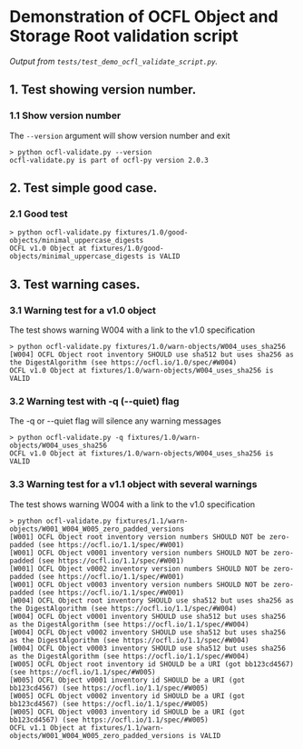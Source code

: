 # Demonstration of OCFL Object and Storage Root validation script

_Output from `tests/test_demo_ocfl_validate_script.py`._

## 1. Test showing version number.

### 1.1 Show version number

The `--version` argument will show version number and exit

```
> python ocfl-validate.py --version
ocfl-validate.py is part of ocfl-py version 2.0.3
```


## 2. Test simple good case.

### 2.1 Good test

```
> python ocfl-validate.py fixtures/1.0/good-objects/minimal_uppercase_digests
OCFL v1.0 Object at fixtures/1.0/good-objects/minimal_uppercase_digests is VALID
```


## 3. Test warning cases.

### 3.1 Warning test for a v1.0 object

The test shows warning W004 with a link to the v1.0 specification

```
> python ocfl-validate.py fixtures/1.0/warn-objects/W004_uses_sha256
[W004] OCFL Object root inventory SHOULD use sha512 but uses sha256 as the DigestAlgorithm (see https://ocfl.io/1.0/spec/#W004)
OCFL v1.0 Object at fixtures/1.0/warn-objects/W004_uses_sha256 is VALID
```


### 3.2 Warning test with -q (--quiet) flag

The -q or --quiet flag will silence any warning messages

```
> python ocfl-validate.py -q fixtures/1.0/warn-objects/W004_uses_sha256
OCFL v1.0 Object at fixtures/1.0/warn-objects/W004_uses_sha256 is VALID
```


### 3.3 Warning test for a v1.1 object with several warnings

The test shows warning W004 with a link to the v1.0 specification

```
> python ocfl-validate.py fixtures/1.1/warn-objects/W001_W004_W005_zero_padded_versions
[W001] OCFL Object root inventory version numbers SHOULD NOT be zero-padded (see https://ocfl.io/1.1/spec/#W001)
[W001] OCFL Object v0001 inventory version numbers SHOULD NOT be zero-padded (see https://ocfl.io/1.1/spec/#W001)
[W001] OCFL Object v0002 inventory version numbers SHOULD NOT be zero-padded (see https://ocfl.io/1.1/spec/#W001)
[W001] OCFL Object v0003 inventory version numbers SHOULD NOT be zero-padded (see https://ocfl.io/1.1/spec/#W001)
[W004] OCFL Object root inventory SHOULD use sha512 but uses sha256 as the DigestAlgorithm (see https://ocfl.io/1.1/spec/#W004)
[W004] OCFL Object v0001 inventory SHOULD use sha512 but uses sha256 as the DigestAlgorithm (see https://ocfl.io/1.1/spec/#W004)
[W004] OCFL Object v0002 inventory SHOULD use sha512 but uses sha256 as the DigestAlgorithm (see https://ocfl.io/1.1/spec/#W004)
[W004] OCFL Object v0003 inventory SHOULD use sha512 but uses sha256 as the DigestAlgorithm (see https://ocfl.io/1.1/spec/#W004)
[W005] OCFL Object root inventory id SHOULD be a URI (got bb123cd4567) (see https://ocfl.io/1.1/spec/#W005)
[W005] OCFL Object v0001 inventory id SHOULD be a URI (got bb123cd4567) (see https://ocfl.io/1.1/spec/#W005)
[W005] OCFL Object v0002 inventory id SHOULD be a URI (got bb123cd4567) (see https://ocfl.io/1.1/spec/#W005)
[W005] OCFL Object v0003 inventory id SHOULD be a URI (got bb123cd4567) (see https://ocfl.io/1.1/spec/#W005)
OCFL v1.1 Object at fixtures/1.1/warn-objects/W001_W004_W005_zero_padded_versions is VALID
```

